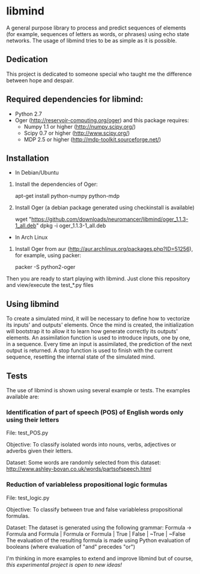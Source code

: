 libmind
=======

A general purpose library to process and predict sequences of elements (for example, sequences 
of letters as words, or phrases) using echo state networks. The usage of libmind tries to be as simple 
as it is possible.

## Dedication
This project is dedicated to someone special who taught me the difference between hope and 
despair.

## Required dependencies for libmind:

* Python 2.7
* Oger                           (http://reservoir-computing.org/oger) 
  and this package requires:
     - Numpy 1.1 or higher       (http://numpy.scipy.org/)   
     - Scipy 0.7 or higher       (http://www.scipy.org/)
     - MDP 2.5 or higher         (http://mdp-toolkit.sourceforge.net/)

## Installation

* In Debian/Ubuntu

1. Install the dependencies of Oger:


    apt-get install python-numpy python-mdp 


2. Install Oger (a debian package generated using checkinstall is available)


    wget "https://github.com/downloads/neuromancer/libmind/oger_1.1.3-1_all.deb"
    dpkg -i oger_1.1.3-1_all.deb


* In Arch Linux

1. Install Oger from aur (http://aur.archlinux.org/packages.php?ID=51256), for example, using packer:

    packer -S python2-oger


Then you are ready to start playing with libmind. Just clone this repository and view/execute the 
test_*.py files 


## Using libmind

To create a simulated mind, it will be necessary to define how to vectorize its inputs' and outputs' elements. 
Once the mind is created, the initialization will bootstrap it to allow it to learn how generate
correctly its outputs' elements. An assimilation function is used to introduce inputs, one by one, in a 
sequence. Every time an input is assimilated, the prediction of the next output is returned. 
A stop function is used to finish with the current sequence, resetting the internal state of 
the simulated mind.

## Tests

The use of libmind is shown using several example or tests. The examples available are:

### Identification of part of speech (POS) of English words only using their letters

File:      test_POS.py

Objective: To classify isolated words into nouns, verbs, adjectives or adverbs given their letters.

Dataset:   Some words are randomly selected from this dataset: 
           http://www.ashley-bovan.co.uk/words/partsofspeech.html 
           

### Reduction of variableless propositional logic formulas

File:      test_logic.py

Objective: To classify between true and false variableless propositional formulas. 

Dataset:   The dataset is generated using the following grammar:
           Formula -> Formula and Formula | Formula or Formula | True | False | ~True | ~False
           The evaluation of the resulting formula is made using Python evaluation of booleans 
           (where evaluation of "and" precedes "or") 


I'm thinking in more examples to extend and improve libmind but of course, *this experimental project is 
open to new ideas!*
